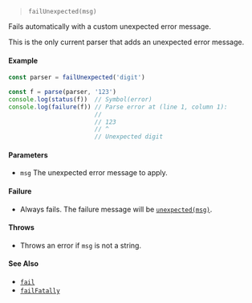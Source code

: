 <!--
 Copyright (c) 2020 Thomas J. Otterson
 
 This software is released under the MIT License.
 https://opensource.org/licenses/MIT
-->

> `failUnexpected(msg)`

Fails automatically with a custom unexpected error message.

This is the only current parser that adds an unexpected error message.

#### Example

```javascript
const parser = failUnexpected('digit')

const f = parse(parser, '123')
console.log(status(f))  // Symbol(error)
console.log(failure(f)) // Parse error at (line 1, column 1):
                        //
                        // 123
                        // ^
                        // Unexpected digit
```

#### Parameters

* `msg` The unexpected error message to apply.

#### Failure

* Always fails. The failure message will be [`unexpected(msg)`](../tools/unexpected.md).

#### Throws

* Throws an error if `msg` is not a string.

#### See Also

* [`fail`](fail.md)
* [`failFatally`](failfatally.md)